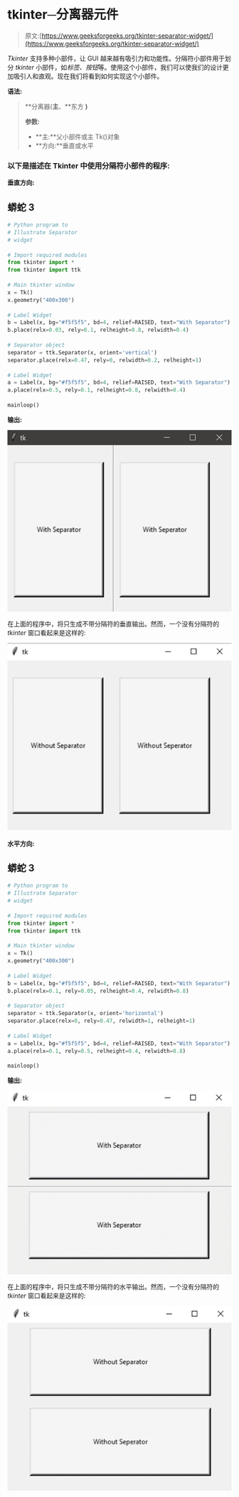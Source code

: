 # tkinter─分离器元件

> 原文:[https://www.geeksforgeeks.org/tkinter-separator-widget/](https://www.geeksforgeeks.org/tkinter-separator-widget/)

*Tkinter* 支持多种小部件，让 GUI 越来越有吸引力和功能性。分隔符小部件用于划分 *tkinter* 小部件，如*标签、按钮*等。使用这个小部件，我们可以使我们的设计更加吸引人和直观。现在我们将看到如何实现这个小部件。

**语法:**

> **分离器(**主**、**东方 **)**
> 
> **参数:**
> 
> *   **主:**父小部件或主 Tk()对象
> *   **方向:**垂直或水平

### 以下是描述在 Tkinter 中使用分隔符小部件的程序:

**垂直方向:**

## 蟒蛇 3

```py
# Python program to
# Illustrate Separator
# widget

# Import required modules
from tkinter import *
from tkinter import ttk

# Main tkinter window
x = Tk()
x.geometry("400x300")

# Label Widget
b = Label(x, bg="#f5f5f5", bd=4, relief=RAISED, text="With Separator")
b.place(relx=0.03, rely=0.1, relheight=0.8, relwidth=0.4)

# Separator object
separator = ttk.Separator(x, orient='vertical')
separator.place(relx=0.47, rely=0, relwidth=0.2, relheight=1)

# Label Widget
a = Label(x, bg="#f5f5f5", bd=4, relief=RAISED, text="With Separator")
a.place(relx=0.5, rely=0.1, relheight=0.8, relwidth=0.4)

mainloop()
```

**输出:**

![](img/a95fa376098c80f30624ab12c3ebc725.png)

在上面的程序中，将只生成不带分隔符的垂直输出。然而，一个没有分隔符的 *tkinter* 窗口看起来是这样的:

![](img/9f816f012c5f594935613432f26949f5.png)

**水平方向:**

## 蟒蛇 3

```py
# Python program to
# Illustrate Separator
# widget

# Import required modules
from tkinter import *
from tkinter import ttk

# Main tkinter window
x = Tk()
x.geometry("400x300")

# Label Widget
b = Label(x, bg="#f5f5f5", bd=4, relief=RAISED, text="With Separator")
b.place(relx=0.1, rely=0.05, relheight=0.4, relwidth=0.8)

# Separator object
separator = ttk.Separator(x, orient='horizontal')
separator.place(relx=0, rely=0.47, relwidth=1, relheight=1)

# Label Widget
a = Label(x, bg="#f5f5f5", bd=4, relief=RAISED, text="With Separator")
a.place(relx=0.1, rely=0.5, relheight=0.4, relwidth=0.8)

mainloop()
```

**输出:**

![](img/25cc2ab96655e28c65a63816483279c1.png)

在上面的程序中，将只生成不带分隔符的水平输出。然而，一个没有分隔符的 *tkinter* 窗口看起来是这样的:

![](img/b8ba47343636b22b43c05fcd2970c086.png)